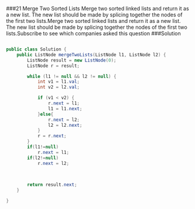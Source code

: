 ###21 Merge Two Sorted Lists
Merge two sorted linked lists and return it as a new list. The new list should be made by splicing together the nodes of the first two lists.Merge two sorted linked lists and return it as a new list. The new list should be made by splicing together the nodes of the first two lists.Subscribe to see which companies asked this question
###Solution
```java

public class Solution {
    public ListNode mergeTwoLists(ListNode l1, ListNode l2) {
    	ListNode result = new ListNode(0);
		ListNode r = result;

		while (l1 != null && l2 != null) {
			int v1 = l1.val;
			int v2 = l2.val;

			if (v1 < v2) {
				r.next = l1;
				l1 = l1.next;
			}else{
				r.next = l2;
				l2 = l2.next;
			}
			r = r.next;
		}
		if(l1!=null)
			r.next = l1;
		if(l2!=null)
			r.next = l2;
		
		

		return result.next;
    }

}